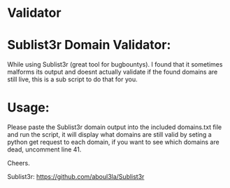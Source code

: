 # Validator
# Sublist3r Domain Validator:

While using Sublist3r (great tool for bugbountys). I found that it sometimes malforms its output and doesnt actually validate if the found domains are still live, this is a sub script to do that for you.

# Usage:

Please paste the Sublist3r domain output into the included domains.txt file and run the script, it will display what domains are still valid by seting a python get request to each domain, if you want to see which domains are dead, uncomment line 41.

Cheers.


Sublist3r:
https://github.com/aboul3la/Sublist3r
